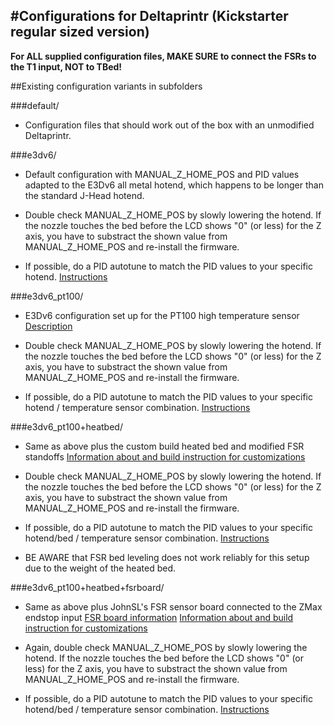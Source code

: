 #Configurations for Deltaprintr (Kickstarter regular sized version)
-------------------------------------------------------------------

**For ALL supplied configuration files, MAKE SURE to connect the**
**FSRs to the T1 input, NOT to TBed!**


##Existing configuration variants in subfolders

###default/

* Configuration files that should work out of the box with an
  unmodified Deltaprintr.

###e3dv6/

* Default configuration with MANUAL_Z_HOME_POS and PID values
  adapted to the E3Dv6 all metal hotend, which happens to be longer
  than the standard J-Head hotend.

* Double check MANUAL_Z_HOME_POS by slowly lowering the hotend. If
  the nozzle touches the bed before the LCD shows "0" (or less) for
  the Z axis, you have to substract the shown value from
  MANUAL_Z_HOME_POS and re-install the firmware.

* If possible, do a PID autotune to match the PID values to your
  specific hotend. [Instructions](http://reprap.org/wiki/PID_Tuning)

###e3dv6_pt100/

* E3Dv6 configuration set up for the PT100 high temperature sensor
  [Description](http://e3d-online.com/Kits-and-Multipacks/V6-PT100-Sensor-Kit)

* Double check MANUAL_Z_HOME_POS by slowly lowering the hotend. If
  the nozzle touches the bed before the LCD shows "0" (or less) for
  the Z axis, you have to substract the shown value from
  MANUAL_Z_HOME_POS and re-install the firmware.

* If possible, do a PID autotune to match the PID values to your
  specific hotend / temperature sensor combination.
  [Instructions](http://reprap.org/wiki/PID_Tuning)

###e3dv6_pt100+heatbed/

* Same as above plus the custom build heated bed and modified FSR
  standoffs
  [Information about and build instruction for customizations](http://www.tk-webart.de/wiki/doku.php?id=wiki:deltaprintr:deltaprintr_modifications)

* Double check MANUAL_Z_HOME_POS by slowly lowering the hotend. If
  the nozzle touches the bed before the LCD shows "0" (or less) for
  the Z axis, you have to substract the shown value from
  MANUAL_Z_HOME_POS and re-install the firmware.

* If possible, do a PID autotune to match the PID values to your
  specific hotend/bed / temperature sensor combination.
  [Instructions](http://reprap.org/wiki/PID_Tuning)

* BE AWARE that FSR bed leveling does not work reliably for this
  setup due to the weight of the heated bed.

###e3dv6_pt100+heatbed+fsrboard/

* Same as above plus JohnSL's FSR sensor board connected to the
  ZMax endstop input
  [FSR board information](https://github.com/JohnSL/FSR_Endstop)
  [Information about and build instruction for customizations](http://www.tk-webart.de/wiki/doku.php?id=wiki:deltaprintr:deltaprintr_modifications)

* Again, double check MANUAL_Z_HOME_POS by slowly lowering the
  hotend. If the nozzle touches the bed before the LCD shows "0" (or
  less) for the Z axis, you have to substract the shown value from
  MANUAL_Z_HOME_POS and re-install the firmware.

* If possible, do a PID autotune to match the PID values to your
  specific hotend/bed / temperature sensor combination.
  [Instructions](http://reprap.org/wiki/PID_Tuning)
